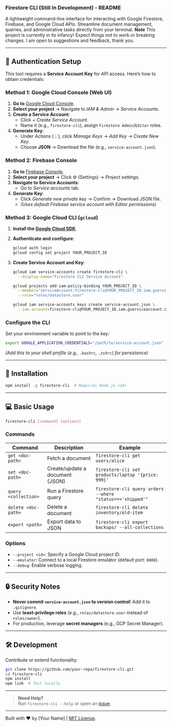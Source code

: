 ### Firestore CLI (Still In Development) - README

A lightweight command-line interface for interacting with Google Firestore, Firebase, and Google Cloud APIs. Streamline document management, queries, and administrative tasks directly from your terminal. **Note** This project is currently in its infancy! Expect things not to work or breaking changes. I am open to suggestions and feedback, thank you.

---

## 🔑 **Authentication Setup**

This tool requires a **Service Account Key** for API access. Here’s how to obtain credentials:

### **Method 1: Google Cloud Console (Web UI)**

1. **Go to** [Google Cloud Console](https://console.cloud.google.com/).
2. **Select your project** → Navigate to _IAM & Admin_ → _Service Accounts_.
3. **Create a Service Account**:
   - Click _+ Create Service Account_.
   - Name it (e.g., `firestore-cli`), assign `Firestore Admin`/`Editor` roles.
4. **Generate Key**:
   - Under _Actions_ (⋮), click _Manage Keys_ → _Add Key_ → _Create New Key_.
   - Choose **JSON** → Download the file (e.g., `service-account.json`).

### **Method 2: Firebase Console**

1. **Go to** [Firebase Console](https://console.firebase.google.com/).
2. **Select your project** → Click ⚙️ (Settings) → _Project settings_.
3. **Navigate to Service Accounts**:
   - Go to _Service accounts_ tab.
4. **Generate Key**:
   - Click _Generate new private key_ → Confirm → Download JSON file.
   - _(Uses default Firebase service account with Editor permissions)_

### **Method 3: Google Cloud CLI (`gcloud`)**

1. **Install the [Google Cloud SDK](https://cloud.google.com/sdk/docs/install)**.
2. **Authenticate and configure**:
   ```bash
   gcloud auth login
   gcloud config set project YOUR_PROJECT_ID
   ```
3. **Create Service Account and Key**:

   ```bash
   gcloud iam service-accounts create firestore-cli \
     --display-name="Firestore CLI Service Account"

   gcloud projects add-iam-policy-binding YOUR_PROJECT_ID \
     --member="serviceAccount:firestore-cli@YOUR_PROJECT_ID.iam.gserviceaccount.com" \
     --role="roles/datastore.user"

   gcloud iam service-accounts keys create service-account.json \
     --iam-account=firestore-cli@YOUR_PROJECT_ID.iam.gserviceaccount.com
   ```

### **Configure the CLI**

Set your environment variable to point to the key:

```bash
export GOOGLE_APPLICATION_CREDENTIALS="/path/to/service-account.json"
```

_(Add this to your shell profile (e.g., `.bashrc`, `.zshrc`) for persistence)_

---

## 🚀 **Installation**

```bash
npm install -g firestore-cli  # Requires Node.js v16+
```

---

## 💻 **Basic Usage**

```bash
firestore-cli [command] [options]
```

### **Commands**

| Command              | Description                     | Example                                                   |
| -------------------- | ------------------------------- | --------------------------------------------------------- |
| `get <doc-path>`     | Fetch a document                | `firestore-cli get users/alice`                           |
| `set <doc-path>`     | Create/update a document (JSON) | `firestore-cli set products/laptop '{price: 999}'`        |
| `query <collection>` | Run a Firestore query           | `firestore-cli query orders --where "status==='shipped'"` |
| `delete <doc-path>`  | Delete a document               | `firestore-cli delete inventory/old-item`                 |
| `export <path>`      | Export data to JSON             | `firestore-cli export backups/ --all-collections`         |

### **Options**

- `--project <id>`: Specify a Google Cloud project ID.
- `--emulator`: Connect to a local Firestore emulator (default port: `8080`).
- `--debug`: Enable verbose logging.

---

## 🔒 **Security Notes**

- **Never commit `service-account.json` to version control**! Add it to `.gitignore`.
- Use **least-privilege roles** (e.g., `roles/datastore.user` instead of `roles/owner`).
- For production, leverage **secret managers** (e.g., GCP Secret Manager).

---

## 🛠️ **Development**

Contribute or extend functionality:

```bash
git clone https://github.com/your-repo/firestore-cli.git
cd firestore-cli
npm install
npm link  # Test locally
```

---

> **Need Help?**  
> Run `firestore-cli --help` or open an [issue](https://github.com/your-repo/firestore-cli/issues).

---

Built with ❤️ by [Your Name] | [MIT License](LICENSE).
